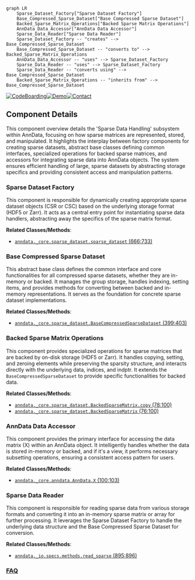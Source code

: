 ```mermaid
graph LR
    Sparse_Dataset_Factory["Sparse Dataset Factory"]
    Base_Compressed_Sparse_Dataset["Base Compressed Sparse Dataset"]
    Backed_Sparse_Matrix_Operations["Backed Sparse Matrix Operations"]
    AnnData_Data_Accessor["AnnData Data Accessor"]
    Sparse_Data_Reader["Sparse Data Reader"]
    Sparse_Dataset_Factory -- "creates" --> Base_Compressed_Sparse_Dataset
    Base_Compressed_Sparse_Dataset -- "converts to" --> Backed_Sparse_Matrix_Operations
    AnnData_Data_Accessor -- "uses" --> Sparse_Dataset_Factory
    Sparse_Data_Reader -- "uses" --> Sparse_Dataset_Factory
    Sparse_Data_Reader -- "converts using" --> Base_Compressed_Sparse_Dataset
    Backed_Sparse_Matrix_Operations -- "inherits from" --> Base_Compressed_Sparse_Dataset
```
[![CodeBoarding](https://img.shields.io/badge/Generated%20by-CodeBoarding-9cf?style=flat-square)](https://github.com/CodeBoarding/GeneratedOnBoardings)[![Demo](https://img.shields.io/badge/Try%20our-Demo-blue?style=flat-square)](https://www.codeboarding.org/demo)[![Contact](https://img.shields.io/badge/Contact%20us%20-%20contact@codeboarding.org-lightgrey?style=flat-square)](mailto:contact@codeboarding.org)

## Component Details

This component overview details the 'Sparse Data Handling' subsystem within AnnData, focusing on how sparse matrices are represented, stored, and manipulated. It highlights the interplay between factory components for creating sparse datasets, abstract base classes defining common interfaces, specialized operations for backed sparse matrices, and accessors for integrating sparse data into AnnData objects. The system ensures efficient handling of large, sparse datasets by abstracting storage specifics and providing consistent access and manipulation patterns.

### Sparse Dataset Factory
This component is responsible for dynamically creating appropriate sparse dataset objects (CSR or CSC) based on the underlying storage format (HDF5 or Zarr). It acts as a central entry point for instantiating sparse data handlers, abstracting away the specifics of the sparse matrix format.


**Related Classes/Methods**:

- <a href="https://github.com/scverse/anndata/blob/master/src/anndata/_core/sparse_dataset.py#L666-L733" target="_blank" rel="noopener noreferrer">`anndata._core.sparse_dataset.sparse_dataset` (666:733)</a>


### Base Compressed Sparse Dataset
This abstract base class defines the common interface and core functionalities for all compressed sparse datasets, whether they are in-memory or backed. It manages the group storage, handles indexing, setting items, and provides methods for converting between backed and in-memory representations. It serves as the foundation for concrete sparse dataset implementations.


**Related Classes/Methods**:

- <a href="https://github.com/scverse/anndata/blob/master/src/anndata/_core/sparse_dataset.py#L399-L403" target="_blank" rel="noopener noreferrer">`anndata._core.sparse_dataset.BaseCompressedSparseDataset` (399:403)</a>


### Backed Sparse Matrix Operations
This component provides specialized operations for sparse matrices that are backed by on-disk storage (HDF5 or Zarr). It handles copying, setting, and zeroing elements while preserving the sparsity structure, and interacts directly with the underlying data, indices, and indptr. It extends the `BaseCompressedSparseDataset` to provide specific functionalities for backed data.


**Related Classes/Methods**:

- <a href="https://github.com/scverse/anndata/blob/master/src/anndata/_core/sparse_dataset.py#L78-L100" target="_blank" rel="noopener noreferrer">`anndata._core.sparse_dataset.BackedSparseMatrix.copy` (78:100)</a>
- <a href="https://github.com/scverse/anndata/blob/master/src/anndata/_core/sparse_dataset.py#L76-L100" target="_blank" rel="noopener noreferrer">`anndata._core.sparse_dataset.BackedSparseMatrix` (76:100)</a>


### AnnData Data Accessor
This component provides the primary interface for accessing the data matrix (X) within an AnnData object. It intelligently handles whether the data is stored in-memory or backed, and if it's a view, it performs necessary subsetting operations, ensuring a consistent access pattern for users.


**Related Classes/Methods**:

- <a href="https://github.com/scverse/anndata/blob/master/src/anndata/_core/anndata.py#L100-L103" target="_blank" rel="noopener noreferrer">`anndata._core.anndata.AnnData.X` (100:103)</a>


### Sparse Data Reader
This component is responsible for reading sparse data from various storage formats and converting it into an in-memory sparse matrix or array for further processing. It leverages the Sparse Dataset Factory to handle the underlying data structure and the Base Compressed Sparse Dataset for conversion.


**Related Classes/Methods**:

- <a href="https://github.com/scverse/anndata/blob/master/src/anndata/_io/specs/methods.py#L895-L896" target="_blank" rel="noopener noreferrer">`anndata._io.specs.methods.read_sparse` (895:896)</a>




### [FAQ](https://github.com/CodeBoarding/GeneratedOnBoardings/tree/main?tab=readme-ov-file#faq)